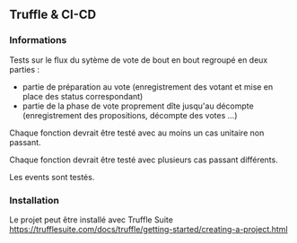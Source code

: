 ## Truffle & CI-CD
### Informations
Tests sur le flux du sytème de vote de bout en bout regroupé en deux parties :
 - partie de préparation au vote (enregistrement des votant et mise en place des status correspondant)
 - partie de la phase de vote proprement dîte jusqu'au décompte (enregistrement des propositions, décompte des votes ...)
 
Chaque fonction devrait être testé avec au moins un cas unitaire non passant.

Chaque fonction devrait être testé avec plusieurs cas passant différents.

Les events sont testés.


### Installation
Le projet peut être installé avec Truffle Suite
https://trufflesuite.com/docs/truffle/getting-started/creating-a-project.html
